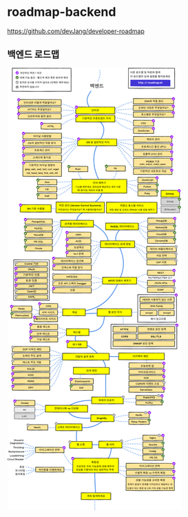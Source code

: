 # roadmap-backend

https://github.com/devJang/developer-roadmap

## 백엔드 로드맵

![Back-end Roadmap](backend.png)
